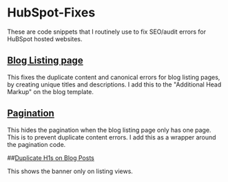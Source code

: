 # HubSpot-Fixes

These are code snippets that I routinely use to fix SEO/audit errors for HuBSpot hosted websites.

## [Blog Listing page](https://github.com/mtabor66/HubSpot-Fixes/blob/main/Duplicate-headers-bloglisting)

This fixes the duplicate content and canonical errors for blog listing pages, by creating unique titles and descriptions.
I add this to the "Additional Head Markup" on the blog template.

## [Pagination](https://github.com/mtabor66/HubSpot-Fixes/blob/main/pagination)

This hides the pagination when the blog listing page only has one page. This is to prevent duplicate content errors.
I add this as a wrapper around the pagination code. 

##[Duplicate H1s on Blog Posts](https://github.com/mtabor66/HubSpot-Fixes/blob/main/blog-banner)

This shows the banner only on listing views.
